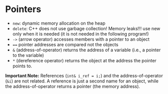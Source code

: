 # Pointers
 
 * `new`: dynamic memory allocation on the heap
 * `delete`: C++ does not use garbage collection! Memory leaks!!!
     use new only when it is needed (it is not needed in the following program!)
 * `->` (arrow operator) accesses members with a pointer to an object
 * `==` pointer addresses are compared not the objects
 * `&` (address-of-operator) returns the address of a variable (i.e., a pointer to the variable)
 * `*` (dereference operator) returns the object at the address the pointer points to.
 

**Important Note:** References (`int& i_ref = i;`) and 
  the address-of-operator (`&i`) are not related. A reference is just a second
  name for an object, while the address-of-operator returns a pointer 
  (the memory address). 

